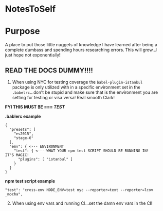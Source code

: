 # NotesToSelf

# Purpose

A place to put those little nuggets of knowledge I have learned after being a complete dumbass and spending hours researching errors. This will grow...I just hope not exponentially!

## READ THE DOCS DUMMY!!!!

1) When using NYC for testing coverage the `babel-plugin-istanbul` package is only utilized with in a specific environment set in the `.babelrc`...don't be stupid and make sure that is the environment you are setting for testing or visa versa! Real smooth Clark!

**FYI THIS MUST BE === _TEST_**

**.bablerc example**
```
{
  "presets": [
    "es2015",
    "stage-0"
  ],
  "env": { <--- ENVIRONMENT
    "test": { <--- WHAT YOUR npm test SCRIPT SHOULD BE RUNNING IN! IT'S MAGIC!
      "plugins": [ "istanbul" ]
    }
  }
}
```
**npm test script example**

`"test": "cross-env NODE_ENV=test nyc --reporter=text --reporter=lcov _mocha",`

2) When using env vars and running CI...set the damn env vars in the CI!
